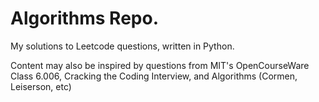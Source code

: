 # Algorithms Repo.
My solutions to Leetcode questions, written in Python. 

Content may also be inspired by questions from MIT's OpenCourseWare Class 6.006, Cracking the Coding Interview, and Algorithms (Cormen, Leiserson, etc)
